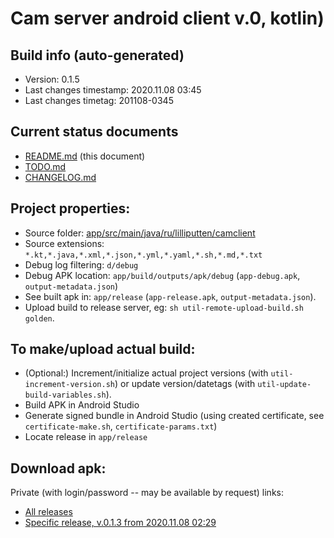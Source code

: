 # Cam server android client v.0, kotlin)


## Build info (auto-generated)

- Version: 0.1.5
- Last changes timestamp: 2020.11.08 03:45
- Last changes timetag: 201108-0345


## Current status documents

- [README.md](README.md) (this document)
- [TODO.md](TODO.md)
- [CHANGELOG.md](CHANGELOG.md)


## Project properties:

- Source folder: [app/src/main/java/ru/lilliputten/camclient](app/src/main/java/ru/lilliputten/camclient)
- Source extensions: `*.kt,*.java,*.xml,*.json,*.yml,*.yaml,*.sh,*.md,*.txt`
- Debug log filtering: `d/debug`
- Debug APK location: `app/build/outputs/apk/debug` (`app-debug.apk`, `output-metadata.json`)
- See built apk in: `app/release` (`app-release.apk`, `output-metadata.json`).
- Upload build to release server, eg: `sh util-remote-upload-build.sh golden`.


## To make/upload actual build:

- (Optional:) Increment/initialize actual project versions (with `util-increment-version.sh`) or update version/datetags (with `util-update-build-variables.sh`).
- Build APK in Android Studio
- Generate signed bundle in Android Studio (using created certificate, see `certificate-make.sh`, `certificate-params.txt`)
- Locate release in `app/release`


## Download apk:

Private (with login/password -- may be available by request) links:

- [All releases](https://cam-client-android.lilliputten.ru/)
- [Specific release, v.0.1.3 from 2020.11.08 02:29](https://cam-client-android.lilliputten.ru/0.1.3/cam-client-android-v.0.1.3-201108-0229.apk)


<!--
 @changed 2020.11.08, 02:50
-->
